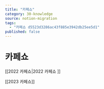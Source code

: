 ```yaml
---
title: "카페쇼"
category: 30-knowledge
source: notion-migration
tags:
  - "카페쇼 d5523d3286ac43f885e3942db25ee5d1"
published: false
---
```


# 카페쇼

[[2022 카페쇼|2022 카페쇼 ]]

[[2023 카페쇼]]
